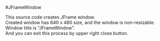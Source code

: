 #JFrameWindow

This source code creates JFrame window.  
Created window has 640 x 480 size, and the window is non-resizable.  
Window title is "JFrameWindow".  
And you can exit this process by upper right close button.  
